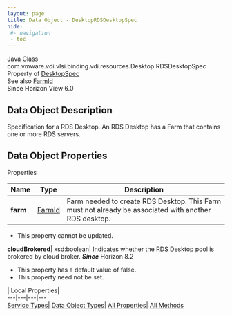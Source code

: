 ```yaml
---
layout: page
title: Data Object - DesktopRDSDesktopSpec
hide:
 #- navigation
 - toc
---
```






Java Class
    com.vmware.vdi.vlsi.binding.vdi.resources.Desktop.RDSDesktopSpec  
Property of
     [DesktopSpec](vdi.resources.Desktop.DesktopSpec.md#field_detail)  
See also
     [FarmId](vdi.entity.FarmId.md)  
Since 
    Horizon View 6.0

## Data Object Description 

Specification for a RDS Desktop. An RDS Desktop has a Farm that contains one or more RDS servers. 

## Data Object Properties

Properties

Name |  Type |  Description   
---|---|---  
**farm**| [FarmId](vdi.entity.FarmId.md)|  Farm needed to create RDS Desktop. This Farm must not already be associated with another RDS desktop.   


* This property cannot be updated.

  
**cloudBrokered**|  xsd:boolean|  Indicates whether the RDS Desktop pool is brokered by cloud broker.  **_Since_** Horizon 8.2  


  * This property has a default value of false.
* This property need not be set.

  
  
  
 | Local Properties|   
---|---|---|---  
[Service Types](index-mo_types.md)| [Data Object Types](index-do_types.md)| [All Properties](index-properties.md)| [All Methods](index-methods.md)  
  
  

